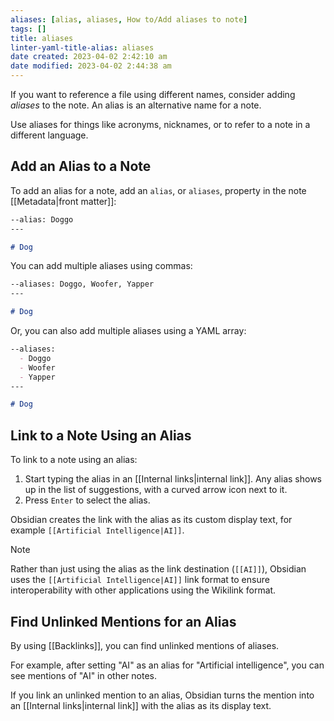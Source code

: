 ```yaml
---
aliases: [alias, aliases, How to/Add aliases to note]
tags: []
title: aliases
linter-yaml-title-alias: aliases
date created: 2023-04-02 2:42:10 am
date modified: 2023-04-02 2:44:38 am
---
```


If you want to reference a file using different names, consider adding _aliases_ to the note. An alias is an alternative name for a note.

Use aliases for things like acronyms, nicknames, or to refer to a note in a different language.

## Add an Alias to a Note

To add an alias for a note, add an `alias`, or `aliases`, property in the note [[Metadata|front matter]]:

```md
--alias: Doggo
---

# Dog
```

You can add multiple aliases using commas:

```md
--aliases: Doggo, Woofer, Yapper
---

# Dog
```

Or, you can also add multiple aliases using a YAML array:

```md
--aliases:
  - Doggo
  - Woofer
  - Yapper
---

# Dog
```

## Link to a Note Using an Alias

To link to a note using an alias:

1. Start typing the alias in an [[Internal links|internal link]]. Any alias shows up in the list of suggestions, with a curved arrow icon next to it.
2. Press `Enter` to select the alias.

Obsidian creates the link with the alias as its custom display text, for example `[[Artificial Intelligence|AI]]`.

> [!note]  
> Rather than just using the alias as the link destination (`[[AI]]`), Obsidian uses the `[[Artificial Intelligence|AI]]` link format to ensure interoperability with other applications using the Wikilink format.

## Find Unlinked Mentions for an Alias

By using [[Backlinks]], you can find unlinked mentions of aliases.

For example, after setting "AI" as an alias for "Artificial intelligence", you can see mentions of "AI" in other notes.

If you link an unlinked mention to an alias, Obsidian turns the mention into an [[Internal links|internal link]] with the alias as its display text.
